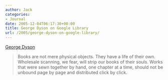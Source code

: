 ```yaml
---
author: Jack
categories:
- Journal
date: 2005-12-04T06:17:30+00:00
title: George Dyson on Google Library
url: /2005/george-dyson-on-google-library/
---
```


[George Dyson][1]

> 
> 
> Books are not mere physical objects. They have a life of their own. Wholesale scanning, we fear, will strip our books of their souls. Works that were sewn together by hand, one chapter at a time, should not be unbound page by page and distributed click by click.
> 
>

 [1]: http://www.edge.org/documents/archive/edge174.html